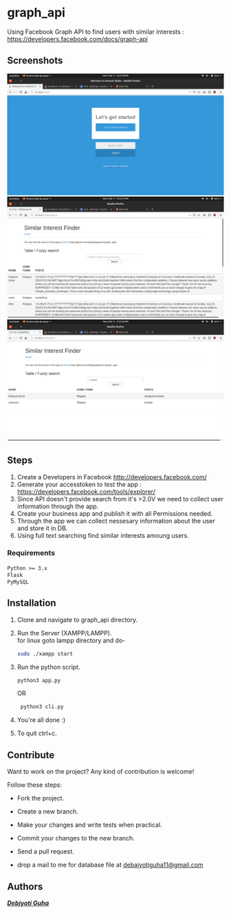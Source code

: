 # graph_api
Using Facebook Graph API to find users with similar interests : https://developers.facebook.com/docs/graph-api

## Screenshots
<p align="center">
  <img src="https://github.com/debajyotiguha11/graph_api/blob/master/img/img1.png" >
  <img src="https://github.com/debajyotiguha11/graph_api/blob/master/img/img2.png" >
  <img src="https://github.com/debajyotiguha11/graph_api/blob/master/img/img3.png" >
 </p>
 
 ## Steps
 1. Create a Developers in Facebook http://developers.facebook.com/
 2. Generate your accesstoken to test the app : https://developers.facebook.com/tools/explorer/
 3. Since API doesn't provide search from it's >2.0V we need to collect user information through the app.
 4. Create your business app and publish it with all Permissions needed.
 5. Through the app we can collect nessesary information about the user and store it in DB.
 6. Using full text searching find similar interests amoung users.
 
 ### Requirements
    Python >= 3.x
    Flask
    PyMySQL

## Installation

1. Clone and navigate to graph_api directory.

2. Run the Server (XAMPP/LAMPP).<br>
   for linux goto lampp directory and do-
    ```bash
    sudo ./xampp start
    ```
3. Run the python script.
    ```bash
    python3 app.py
    ```
    OR
   ```bash
    python3 cli.py
    ```
4. You're all done :)
5. To quit ctrl+c.

## Contribute

Want to work on the project? Any kind of contribution is welcome!

Follow these steps:
- Fork the project.
- Create a new branch.
- Make your changes and write tests when practical.
- Commit your changes to the new branch.
- Send a pull request.

- drop a mail to me for database file at debajyotiguha11@gmail.com

## Authors

***[Debjyoti Guha](https://github.com/debajyotiguha11/)***
